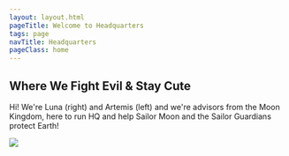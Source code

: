 ```yaml
---
layout: layout.html
pageTitle: Welcome to Headquarters
tags: page
navTitle: Headquarters
pageClass: home
---
```


## Where We Fight Evil & Stay Cute

<p>Hi! We're Luna (right) and Artemis (left) and we're advisors from the Moon Kingdom, here to run HQ and help Sailor Moon and the Sailor Guardians protect Earth!</p>
<img class="luna" src="../img/cats.png">
